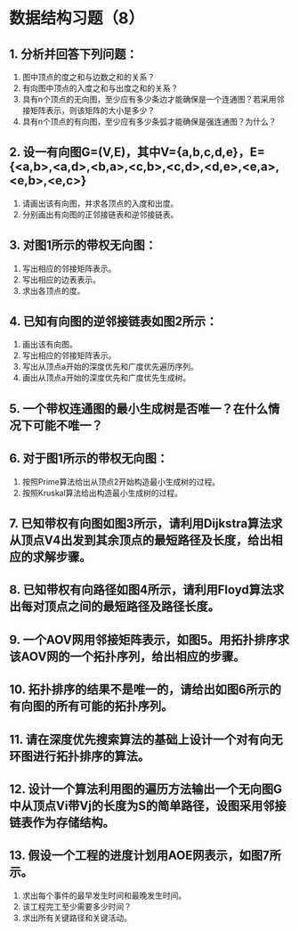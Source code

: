 # 数据结构习题（8）

## 1. 分析并回答下列问题：

1. 图中顶点的度之和与边数之和的关系？
2. 有向图中顶点的入度之和与出度之和的关系？
3. 具有n个顶点的无向图，至少应有多少条边才能确保是一个连通图？若采用邻接矩阵表示，则该矩阵的大小是多少？
4. 具有n个顶点的有向图，至少应有多少条弧才能确保是强连通图？为什么？


## 2. 设一有向图G=(V,E)，其中V={a,b,c,d,e}，E={<a,b>,<a,d>,<b,a>,<c,b>,<c,d>,<d,e>,<e,a>,<e,b>,<e,c>}

1. 请画出该有向图，并求各顶点的入度和出度。
2. 分别画出有向图的正邻接链表和逆邻接链表。



## 3. 对图1所示的带权无向图：

1. 写出相应的邻接矩阵表示。
2. 写出相应的边表表示。
3. 求出各顶点的度。


## 4. 已知有向图的逆邻接链表如图2所示：

1. 画出该有向图。
2. 写出相应的邻接矩阵表示。
3. 写出从顶点a开始的深度优先和广度优先遍历序列。
4. 画出从顶点a开始的深度优先和广度优先生成树。


## 5. 一个带权连通图的最小生成树是否唯一？在什么情况下可能不唯一？


## 6. 对于图1所示的带权无向图：

1. 按照Prime算法给出从顶点2开始构造最小生成树的过程。
2. 按照Kruskal算法给出构造最小生成树的过程。

## 7. 已知带权有向图如图3所示，请利用Dijkstra算法求从顶点V4出发到其余顶点的最短路径及长度，给出相应的求解步骤。

## 8. 已知带权有向路径如图4所示，请利用Floyd算法求出每对顶点之间的最短路径及路径长度。

## 9. 一个AOV网用邻接矩阵表示，如图5。用拓扑排序求该AOV网的一个拓扑序列，给出相应的步骤。

## 10. 拓扑排序的结果不是唯一的，请给出如图6所示的有向图的所有可能的拓扑序列。

## 11. 请在深度优先搜索算法的基础上设计一个对有向无环图进行拓扑排序的算法。

## 12. 设计一个算法利用图的遍历方法输出一个无向图G中从顶点Vi带Vj的长度为S的简单路径，设图采用邻接链表作为存储结构。

## 13. 假设一个工程的进度计划用AOE网表示，如图7所示。

1. 求出每个事件的最早发生时间和最晚发生时间。
2. 该工程完工至少需要多少时间？
3. 求出所有关键路径和关键活动。

